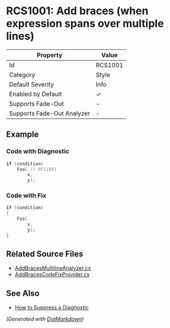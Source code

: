 # RCS1001: Add braces \(when expression spans over multiple lines\)

| Property                    | Value    |
| --------------------------- | -------- |
| Id                          | RCS1001  |
| Category                    | Style    |
| Default Severity            | Info     |
| Enabled by Default          | &#x2713; |
| Supports Fade\-Out          | \-       |
| Supports Fade\-Out Analyzer | \-       |

## Example

### Code with Diagnostic

```csharp
if (condition)
    Foo( // RCS1001
        x,
        y);
```

### Code with Fix

```csharp
if (condition)
{
    Foo(
        x,
        y);
}
```

## Related Source Files

* [AddBracesMultilineAnalyzer.cs](../../src/Analyzers/CSharp/Analysis/AddBracesMultilineAnalyzer.cs)
* [AddBracesCodeFixProvider.cs](../../src/Analyzers.CodeFixes/CSharp/CodeFixes/AddBracesCodeFixProvider.cs)

## See Also

* [How to Suppress a Diagnostic](../HowToConfigureAnalyzers.md#how-to-suppress-a-diagnostic)


*\(Generated with [DotMarkdown](http://github.com/JosefPihrt/DotMarkdown)\)*